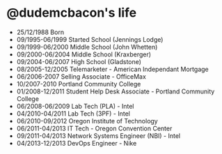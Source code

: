 @dudemcbacon's life
===============

- 25/12/1988 Born
- 09/1995-06/1999 Started School (Jennings Lodge)
- 09/1999-06/2000 Middle School (John Whetten)
- 09/2000-06/2004 Middle School (Kraxberger)
- 09/2004-06/2007 High School (Gladstone)
- 08/2005-12/2005  Telemarketer - American Independant Mortgage
- 06/2006-2007 Selling Associate - OfficeMax
- 10/2007-2010 Portland Community College
- 01/2008-12/2011 Student Help Desk Associate - Portland Community College
- 06/2008-06/2009 Lab Tech (PLA) - Intel
- 04/2010-04/2011 Lab Tech (3PF) - Intel
- 06/2010-09/2012 Oregon Institute of Technology
- 06/2011-04/2013 IT Tech - Oregon Convention Center
- 09/2011-04/2013 Network Systems Engineer (NBI) - Intel
- 04/2013-12/2013 DevOps Engineer - Nike
